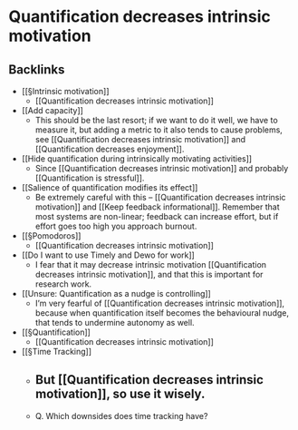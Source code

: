 # Quantification decreases intrinsic motivation

## Backlinks
* [[§Intrinsic motivation]]
	* [[Quantification decreases intrinsic motivation]]
* [[Add capacity]]
	* This should be the last resort; if we want to do it well, we have to measure it, but adding a metric to it also tends to cause problems, see [[Quantification decreases intrinsic motivation]] and [[Quantification decreases enjoyment]]. 
* [[Hide quantification during intrinsically motivating activities]]
	* Since [[Quantification decreases intrinsic motivation]] and probably [[Quantification is stressful]]. 
* [[Salience of quantification modifies its effect]]
	* Be extremely careful with this – [[Quantification decreases intrinsic motivation]] and [[Keep feedback informational]]. Remember that most systems are non-linear; feedback can increase effort, but if effort goes too high you approach burnout.
* [[§Pomodoros]]
	* [[Quantification decreases intrinsic motivation]]
* [[Do I want to use Timely and Dewo for work]]
	* I fear that it may decrease intrinsic motivation [[Quantification decreases intrinsic motivation]], and that this is important for research work.
* [[Unsure: Quantification as a nudge is controlling]]
	* I’m very fearful of [[Quantification decreases intrinsic motivation]], because when quantification itself becomes the behavioural nudge, that tends to undermine autonomy as well. 
* [[§Quantification]]
	* [[Quantification decreases intrinsic motivation]]
* [[§Time Tracking]]
	* ## But [[Quantification decreases intrinsic motivation]], so use it wisely.
	* Q. Which downsides does time tracking have?

<!-- {BearID:7C8047B6-A241-4BCA-80CA-7F214A52B7D5-20759-00001D772F938212} -->
